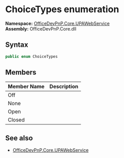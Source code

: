 # ChoiceTypes  enumeration
  

**Namespace:** [OfficeDevPnP.Core.UPAWebService](OfficeDevPnP.Core.UPAWebService.md)  
**Assembly:** OfficeDevPnP.Core.dll  
## Syntax
```C#
public enum ChoiceTypes
```
## Members
|**Member Name**|**Description**|
|:-----|:-----|
| Off | 
| None | 
| Open | 
| Closed | 

## See also
- [OfficeDevPnP.Core.UPAWebService](OfficeDevPnP.Core.UPAWebService.md)
